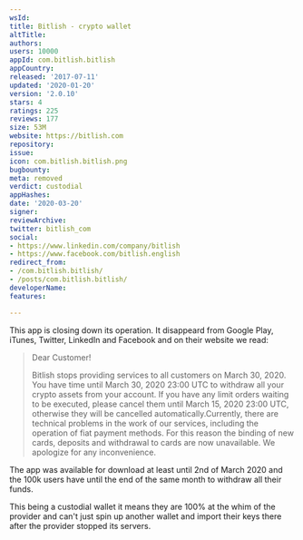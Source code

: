 ```yaml
---
wsId: 
title: Bitlish - crypto wallet
altTitle: 
authors: 
users: 10000
appId: com.bitlish.bitlish
appCountry: 
released: '2017-07-11'
updated: '2020-01-20'
version: '2.0.10'
stars: 4
ratings: 225
reviews: 177
size: 53M
website: https://bitlish.com
repository: 
issue: 
icon: com.bitlish.bitlish.png
bugbounty: 
meta: removed
verdict: custodial
appHashes: 
date: '2020-03-20'
signer: 
reviewArchive: 
twitter: bitlish_com
social:
- https://www.linkedin.com/company/bitlish
- https://www.facebook.com/bitlish.english
redirect_from:
- /com.bitlish.bitlish/
- /posts/com.bitlish.bitlish/
developerName: 
features: 

---
```


This app is closing down its operation. It disappeard from Google Play, iTunes,
Twitter, LinkedIn and Facebook and on their website we read:

> Dear Customer!
> 
> Bitlish stops providing services to all customers on March 30, 2020. You have
  time until March 30, 2020 23:00 UTC to withdraw all your crypto assets from
  your account. If you have any limit orders waiting to be executed, please
  cancel them until March 15, 2020 23:00 UTC, otherwise they will be cancelled
  automatically.Currently, there are technical problems in the work of our
  services, including the operation of fiat payment methods. For this reason the
  binding of new cards, deposits and withdrawal to cards are now unavailable.
  We apologize for any inconvenience.

The app was available for download at least until 2nd of March 2020 and the
100k users have until the end of the same month to withdraw all their funds.

This being a custodial wallet it means they are 100% at the whim of the provider
and can't just spin up another wallet and import their keys there after the
provider stopped its servers.
